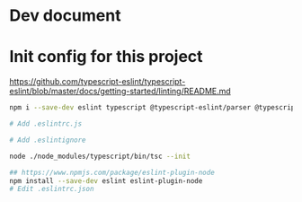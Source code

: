 # Dev document

# Init config for this project
<https://github.com/typescript-eslint/typescript-eslint/blob/master/docs/getting-started/linting/README.md>
```sh
npm i --save-dev eslint typescript @typescript-eslint/parser @typescript-eslint/eslint-plugin

# Add .eslintrc.js

# Add .eslintignore

node ./node_modules/typescript/bin/tsc --init

## https://www.npmjs.com/package/eslint-plugin-node
npm install --save-dev eslint eslint-plugin-node
# Edit .eslintrc.json
```